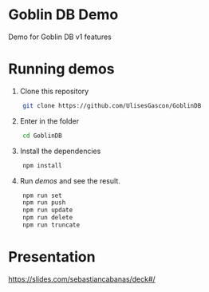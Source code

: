 # Goblin DB Demo
Demo for Goblin DB v1 features

# Running demos

1. Clone this repository
```bash
    git clone https://github.com/UlisesGascon/GoblinDB 
```

2. Enter in the folder
```bash
    cd GoblinDB
```

3. Install the dependencies
```bash
    npm install
```

4. Run *demos* and see the result.
```bash
    npm run set
    npm run push
    npm run update
    npm run delete
    npm run truncate
```


# Presentation
https://slides.com/sebastiancabanas/deck#/
